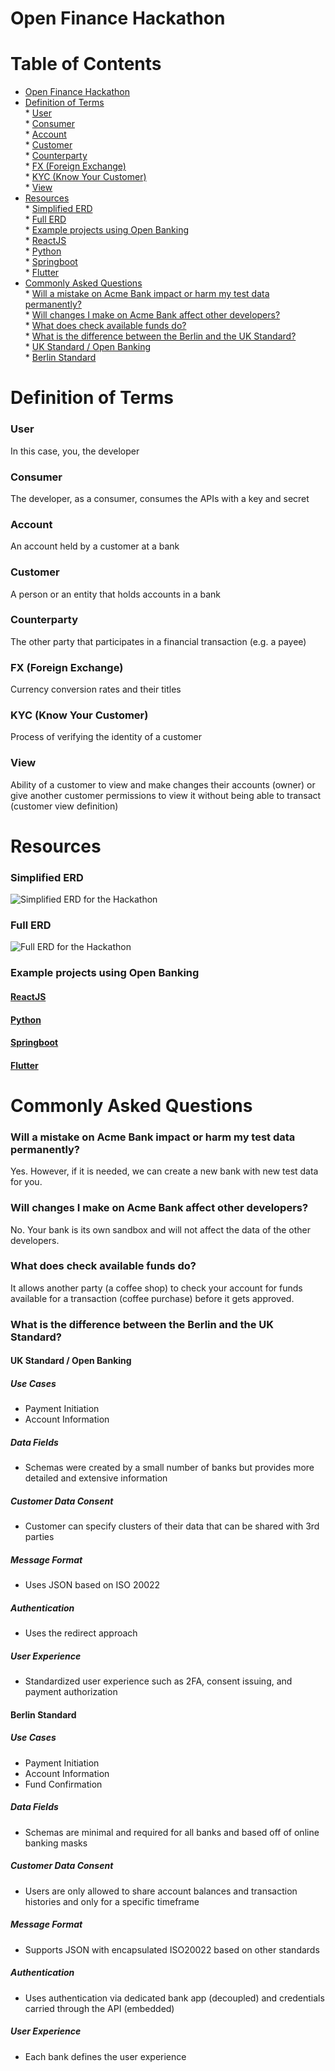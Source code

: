 Open Finance Hackathon
=================

Table of Contents
=========

<!--ts-->
   * [Open Finance Hackathon](#open-finance-hackathon)  
   * [Definition of Terms](#definition-of-terms)  
         * [User](#user)  
         * [Consumer](#consumer)  
         * [Account](#account)  
         * [Customer](#customer)  
         * [Counterparty](#counterparty)  
         * [FX (Foreign Exchange)](#fx-foreign-exchange)  
         * [KYC (Know Your Customer)](#kyc-know-your-customer)  
         * [View](#view)  
   * [Resources](#resources)  
         * [Simplified ERD](#simplified-erd)  
         * [Full ERD](#full-erd)  
         * [Example projects using Open Banking](#example-projects-using-open-banking)  
            * [<a href="https://github.com/2020-openfinance-hackathon/direct-login-reactjs">ReactJS</a>](#reactjs)  
            * [<a href="https://github.com/2020-openfinance-hackathon/direct-login-python">Python</a>](#python)  
            * [<a href="https://github.com/2020-openfinance-hackathon/direct-login-spring">Springboot</a>](#springboot)  
            * [<a href="https://github.com/2020-openfinance-hackathon/direct-login-flutter">Flutter</a>](#flutter)  
   * [Commonly Asked Questions](#commonly-asked-questions)  
         * [Will a mistake on Acme Bank impact or harm my test data permanently?](#will-a-mistake-on-acme-bank-impact-or-harm-my-test-data-permanently)  
         * [Will changes I make on Acme Bank affect other developers?](#will-changes-i-make-on-acme-bank-affect-other-developers)  
         * [What does check available funds do?](#what-does-check-available-funds-do)  
         * [What is the difference between the Berlin and the UK Standard?](#what-is-the-difference-between-the-berlin-and-the-uk-standard)  
            * [UK Standard / Open Banking](#uk-standard--open-banking)  
            * [Berlin Standard](#berlin-standard)  
<!--te-->

Definition of Terms
=====

### User  
In this case, you, the developer


### Consumer  
The developer, as a consumer, consumes the APIs with a key and secret


### Account  
An account held by a customer at a bank


### Customer  
A person or an entity that holds accounts in a bank


### Counterparty  
The other party that participates in a financial transaction (e.g. a payee)


### FX (Foreign Exchange)  
Currency conversion rates and their titles


### KYC (Know Your Customer)  
Process of verifying the identity of a customer

### View
Ability of a customer to view and make changes their accounts (owner) or give another customer permissions to view it without being able to transact (customer view definition)


Resources
=====

### Simplified ERD
![Simplified ERD for the Hackathon](Hackathon_ERD.png)


### Full ERD
![Full ERD for the Hackathon](Hackathon_ERD_Full.png)

### Example projects using Open Banking  
#### [ReactJS](https://github.com/2020-openfinance-hackathon/direct-login-reactjs)  
#### [Python](https://github.com/2020-openfinance-hackathon/direct-login-python)  
#### [Springboot](https://github.com/2020-openfinance-hackathon/direct-login-spring)  
#### [Flutter](https://github.com/2020-openfinance-hackathon/direct-login-flutter)  



Commonly Asked Questions
=====

### Will a mistake on Acme Bank impact or harm my test data permanently?  
Yes. However, if it is needed, we can create a new bank with new test data for you.   


### Will changes I make on Acme Bank affect other developers?  
No. Your bank is its own sandbox and will not affect the data of the other developers.  

### What does check available funds do?
It allows another party (a coffee shop) to check your account for funds available for a transaction (coffee purchase) before it gets approved.


### What is the difference between the Berlin and the UK Standard?  

#### UK Standard / Open Banking

##### Use Cases
 - Payment Initiation
 - Account Information

##### Data Fields
 - Schemas were created by a small number of banks but provides more detailed and extensive information

##### Customer Data Consent
 - Customer can specify clusters of their data that can be shared with 3rd parties

##### Message Format
 - Uses JSON based on ISO 20022

##### Authentication
 - Uses the redirect approach

##### User Experience
 - Standardized user experience such as 2FA, consent issuing, and payment authorization

#### Berlin Standard

##### Use Cases
 - Payment Initiation
 - Account Information
 - Fund Confirmation

##### Data Fields
 - Schemas are minimal and required for all banks and based off of online banking masks

##### Customer Data Consent
 - Users are only allowed to share account balances and transaction histories and only for a specific timeframe

##### Message Format
 - Supports JSON with encapsulated ISO20022 based on other standards

##### Authentication
 - Uses authentication via dedicated bank app (decoupled) and credentials carried through the API (embedded)

##### User Experience
 - Each bank defines the user experience


